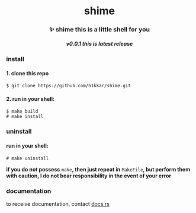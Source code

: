 <div align="center">
    <h1>shime</h1>
    <h3>✨ <strong>shime this is a little shell for you</strong></h3>
    <h5>v0.0.1 this is latest release</h5>
</div>


### install
#### 1. clone this repo
```
$ git clone https://github.com/h1kkar/shime.git
```
#### 2. run in your shell:
```
$ make build
# make install
```
### uninstall
#### run in your shell:
```
# make uninstall
```

**if you do not possess** `make`**, then just repeat in** `MakeFile`**, but perform them with caution, I do not bear responsibility in the event of your error**

### documentation
to receive documentation, contact [docs.rs](https://docs.rs/shime)